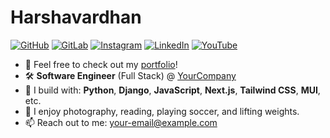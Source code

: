 # Harshavardhan

[![GitHub](https://img.shields.io/badge/-GITHUB-black?style=flat-square&logo=github)](https://github.com/VHarsha8)
[![GitLab](https://img.shields.io/badge/-GITLAB-orange?style=flat-square&logo=gitlab)](https://gitlab.com/yourusername)
[![Instagram](https://img.shields.io/badge/-INSTAGRAM-purple?style=flat-square&logo=instagram)](https://www.instagram.com/yourusername)
[![LinkedIn](https://img.shields.io/badge/-LINKEDIN-blue?style=flat-square&logo=linkedin)](https://www.linkedin.com/in/yourusername)
[![YouTube](https://img.shields.io/badge/-YOUTUBE-red?style=flat-square&logo=youtube)](https://www.youtube.com/channel/yourchannel)

- 🌟 Feel free to check out my [portfolio](https://yourwebsite.com)!
- 🛠 **Software Engineer** (Full Stack) @ [YourCompany](https://yourcompany.com)
- 🔨 I build with: **Python**, **Django**, **JavaScript**, **Next.js**, **Tailwind CSS**, **MUI**, etc.
- 📸 I enjoy photography, reading, playing soccer, and lifting weights.
- 📫 Reach out to me: your-email@example.com
